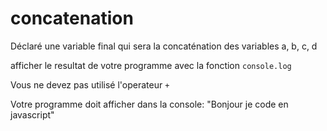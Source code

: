 # concatenation

Déclaré une variable final qui sera la concaténation des variables a, b, c, d

afficher le resultat de votre programme avec la fonction `console.log`

Vous ne devez pas utilisé l'operateur `+`

Votre programme doit afficher dans la console: "Bonjour je code en javascript"